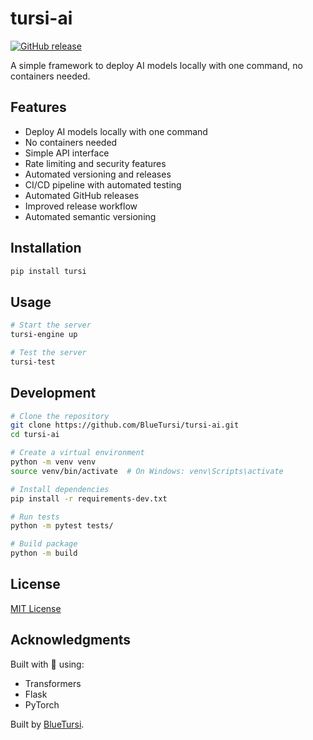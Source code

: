 # tursi-ai

[![GitHub release](https://img.shields.io/github/v/release/BlueTursi/tursi-ai)](https://github.com/BlueTursi/tursi-ai/releases)

A simple framework to deploy AI models locally with one command, no containers needed.

## Features

- Deploy AI models locally with one command
- No containers needed
- Simple API interface
- Rate limiting and security features
- Automated versioning and releases
- CI/CD pipeline with automated testing
- Automated GitHub releases
- Improved release workflow
- Automated semantic versioning

## Installation

```bash
pip install tursi
```

## Usage

```bash
# Start the server
tursi-engine up

# Test the server
tursi-test
```

## Development

```bash
# Clone the repository
git clone https://github.com/BlueTursi/tursi-ai.git
cd tursi-ai

# Create a virtual environment
python -m venv venv
source venv/bin/activate  # On Windows: venv\Scripts\activate

# Install dependencies
pip install -r requirements-dev.txt

# Run tests
python -m pytest tests/

# Build package
python -m build
```

## License

[MIT License](/LICENSE)

## Acknowledgments

Built with 💙 using:
- Transformers
- Flask
- PyTorch

Built by [BlueTursi](https://bluetursi.com).
